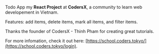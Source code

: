 Todo App my **React Project** at **CodersX**, a community to learn web developement in Vietnam.

Features: add items, delete items, mark all items, and filter items.

Thanks the founder of CodersX - Thinh Pham for creating great tutorials.

For more infomation, check it out here: [https://school.coders.tokyo/](https://school.coders.tokyo/login).
